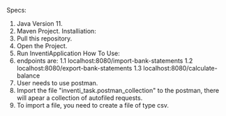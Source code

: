 Specs:
1. Java Version 11.
2. Maven Project.
Installiation:
1. Pull this repository.
2. Open the Project.
3. Run InventiApplication
How To Use:
1. endpoints are:
1.1 localhost:8080/import-bank-statements
1.2 localhost:8080/export-bank-statements
1.3 localhost:8080/calculate-balance
2. User needs to use postman.
3. Import the file "inventi_task.postman_collection" to the postman, there will apear a collection of autofiled requests.
4. To import a file, you need to create a file of type csv.
